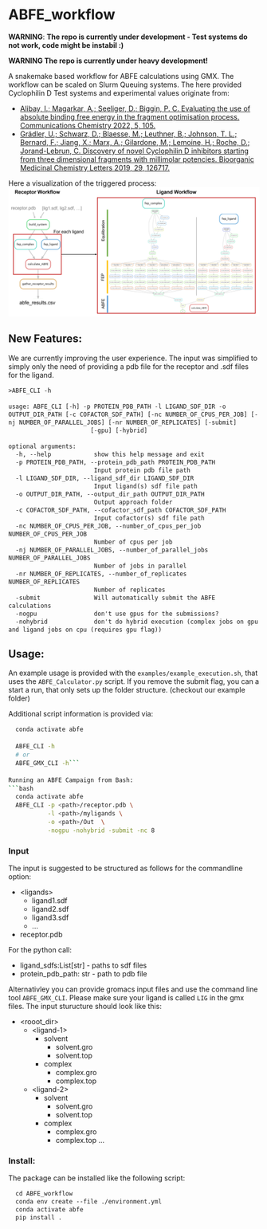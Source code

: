# ABFE_workflow
**WARNING**: **The repo is currently under development - Test systems do not work, code might be instabil :)**

**WARNING The repo is currently under heavy development!**

A snakemake based workflow for ABFE calculations using GMX. The workflow can be scaled on Slurm Queuing systems.
The here provided Cyclophilin D Test systems and experimental values originate from:
* [Alibay, I.; Magarkar, A.; Seeliger, D.; Biggin, P. C. Evaluating the use of absolute binding
free energy in the fragment optimisation process. Communications Chemistry 2022, 5,
105.](https://doi.org/10.1038/s42004-022-00721-4)
* [Grädler, U.; Schwarz, D.; Blaesse, M.; Leuthner, B.; Johnson, T. L.; Bernard, F.; Jiang, X.; Marx, A.; Gilardone, M.; Lemoine, H.; Roche, D.; Jorand-Lebrun, C. Discovery of novel Cyclophilin D inhibitors starting from three dimensional fragments with
millimolar potencies. Bioorganic Medicinal Chemistry Letters 2019, 29, 126717.](https://doi.org/10.1016/j.bmcl.2019.126717)

Here a visualization of the triggered process:
![](.img/full_snakemake_DAG.png)


## New Features:
We are currently improving the user experience. The input was simplified to simply only the need of providing a pdb file for the receptor and .sdf files for the ligand.

```
>ABFE_CLI -h

usage: ABFE_CLI [-h] -p PROTEIN_PDB_PATH -l LIGAND_SDF_DIR -o OUTPUT_DIR_PATH [-c COFACTOR_SDF_PATH] [-nc NUMBER_OF_CPUS_PER_JOB] [-nj NUMBER_OF_PARALLEL_JOBS] [-nr NUMBER_OF_REPLICATES] [-submit]
                       [-gpu] [-hybrid]

optional arguments:
  -h, --help            show this help message and exit
  -p PROTEIN_PDB_PATH, --protein_pdb_path PROTEIN_PDB_PATH
                        Input protein pdb file path
  -l LIGAND_SDF_DIR, --ligand_sdf_dir LIGAND_SDF_DIR
                        Input ligand(s) sdf file path
  -o OUTPUT_DIR_PATH, --output_dir_path OUTPUT_DIR_PATH
                        Output approach folder
  -c COFACTOR_SDF_PATH, --cofactor_sdf_path COFACTOR_SDF_PATH
                        Input cofactor(s) sdf file path
  -nc NUMBER_OF_CPUS_PER_JOB, --number_of_cpus_per_job NUMBER_OF_CPUS_PER_JOB
                        Number of cpus per job
  -nj NUMBER_OF_PARALLEL_JOBS, --number_of_parallel_jobs NUMBER_OF_PARALLEL_JOBS
                        Number of jobs in parallel
  -nr NUMBER_OF_REPLICATES, --number_of_replicates NUMBER_OF_REPLICATES
                        Number of replicates
  -submit               Will automatically submit the ABFE calculations
  -nogpu                don't use gpus for the submissions?
  -nohybrid             don't do hybrid execution (complex jobs on gpu and ligand jobs on cpu (requires gpu flag))
```


## Usage: 
An example usage is provided with the `examples/example_execution.sh`, that uses the  `ABFE_Calculator.py` script.
If you remove the submit flag, you can a start a run, that only sets up the folder structure. (checkout our example folder)

Additional script information is provided via:
```bash
  conda activate abfe

  ABFE_CLI -h
  # or
  ABFE_GMX_CLI -h```

Running an ABFE Campaign from Bash:
```bash
  conda activate abfe
  ABFE_CLI -p <path>/receptor.pdb \
           -l <path>/myligands \
           -o <path>/Out  \
           -nogpu -nohybrid -submit -nc 8
```

### Input
The input is suggested to be structured as follows for the commandline option:
  * \<ligands\>
     * ligand1.sdf
     * ligand2.sdf
     * ligand3.sdf
     * ...
   * receptor.pdb

For the python call: 
 * ligand_sdfs:List[str] - paths to sdf files
 * protein_pdb_path: str - path to pdb file 

Alternativley you can provide gromacs input files and use the command line tool `ABFE_GMX_CLI`. Please make sure your ligand is called `LIG` in the gmx files. The input sturucture should look like this:
  * \<rooot_dir\>
    * \<ligand-1\>
      * solvent
        * solvent.gro
        * solvent.top
      * complex
        * complex.gro
        * complex.top
    * \<ligand-2\>
      * solvent
        * solvent.gro
        * solvent.top
      * complex
        * complex.gro
        * complex.top
        ...

### Install:
The package can be installed like the following script:
```
  cd ABFE_workflow
  conda env create --file ./environment.yml
  conda activate abfe
  pip install .
```

